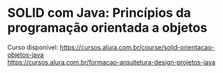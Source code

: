 # SOLID com Java: Princípios da programação orientada a objetos

Curso disponível: https://cursos.alura.com.br/course/solid-orientacao-objetos-java  
https://cursos.alura.com.br/formacao-arquitetura-design-projetos-java  